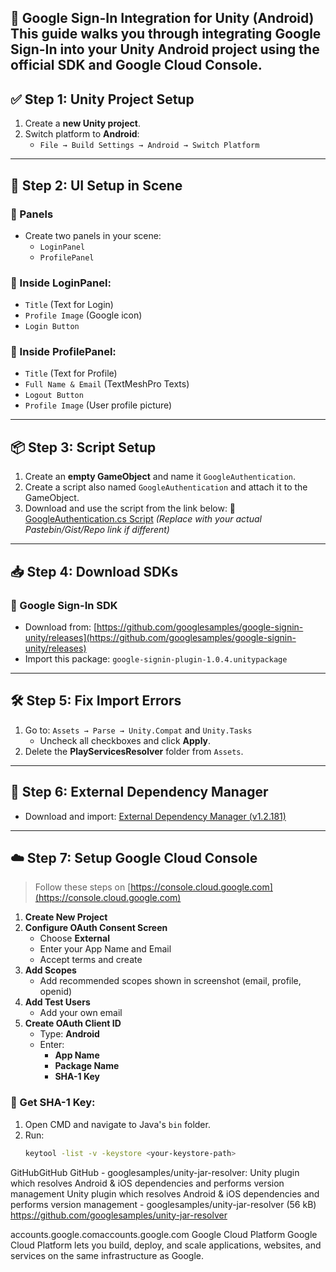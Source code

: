  :closed_lock_with_key: Google Sign-In Integration for Unity (Android)
This guide walks you through integrating **Google Sign-In** into your Unity Android project using the official SDK and Google Cloud Console.
---
## :white_check_mark: Step 1: Unity Project Setup
1. Create a **new Unity project**.
2. Switch platform to **Android**:
   - `File → Build Settings → Android → Switch Platform`
---
## :art: Step 2: UI Setup in Scene
### :jigsaw: Panels
- Create two panels in your scene:
  - `LoginPanel`
  - `ProfilePanel`
### :arrow_down_small: Inside LoginPanel:
- `Title` (Text for Login)
- `Profile Image` (Google icon)
- `Login Button`
### :arrow_up_small: Inside ProfilePanel:
- `Title` (Text for Profile)
- `Full Name & Email` (TextMeshPro Texts)
- `Logout Button`
- `Profile Image` (User profile picture)
---
## :package: Step 3: Script Setup
1. Create an **empty GameObject** and name it `GoogleAuthentication`.
2. Create a script also named `GoogleAuthentication` and attach it to the GameObject.
3. Download and use the script from the link below:
:link: [GoogleAuthentication.cs Script](https://pastebin.com/raw/3MpEmQn6)
*(Replace with your actual Pastebin/Gist/Repo link if different)*
---
## :inbox_tray: Step 4: Download SDKs
### :link: Google Sign-In SDK
- Download from:
  [https://github.com/googlesamples/google-signin-unity/releases](https://github.com/googlesamples/google-signin-unity/releases)
- Import this package:
  `google-signin-plugin-1.0.4.unitypackage`
---
## :hammer_and_wrench: Step 5: Fix Import Errors
1. Go to:
   `Assets → Parse → Unity.Compat` and `Unity.Tasks`
   - Uncheck all checkboxes and click **Apply**.
2. Delete the **PlayServicesResolver** folder from `Assets`.
---
## :file_folder: Step 6: External Dependency Manager
- Download and import:
  [External Dependency Manager (v1.2.181)](https://github.com/googlesamples/unity-jar-resolver)
---
## :cloud: Step 7: Setup Google Cloud Console
> Follow these steps on [https://console.cloud.google.com](https://console.cloud.google.com)
1. **Create New Project**
2. **Configure OAuth Consent Screen**
   - Choose **External**
   - Enter your App Name and Email
   - Accept terms and create
3. **Add Scopes**
   - Add recommended scopes shown in screenshot (email, profile, openid)
4. **Add Test Users**
   - Add your own email
5. **Create OAuth Client ID**
   - Type: **Android**
   - Enter:
     - **App Name**
     - **Package Name**
     - **SHA-1 Key**
### :key: Get SHA-1 Key:
1. Open CMD and navigate to Java's `bin` folder.
2. Run:
   ```bash
   keytool -list -v -keystore <your-keystore-path>
GitHubGitHub
GitHub - googlesamples/unity-jar-resolver: Unity plugin which resolves Android & iOS dependencies and performs version management
Unity plugin which resolves Android & iOS dependencies and performs version management - googlesamples/unity-jar-resolver (56 kB)
https://github.com/googlesamples/unity-jar-resolver

accounts.google.comaccounts.google.com
Google Cloud Platform
Google Cloud Platform lets you build, deploy, and scale applications, websites, and services on the same infrastructure as Google.
